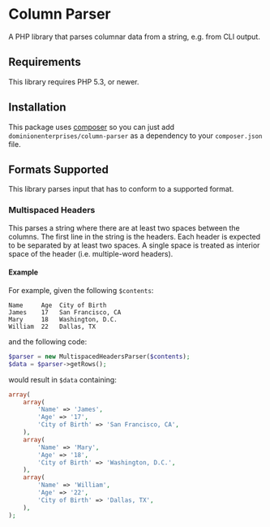 # Column Parser
A PHP library that parses columnar data from a string, e.g. from CLI output.

## Requirements
This library requires PHP 5.3, or newer.

## Installation
This package uses [composer](https://getcomposer.org) so you can just add
`dominionenterprises/column-parser` as a dependency to your `composer.json`
file.

## Formats Supported
This library parses input that has to conform to a supported format.

### Multispaced Headers
This parses a string where there are at least two spaces between the columns.
The first line in the string is the headers.  Each header is expected to be
separated by at least two spaces.  A single space is treated as interior space
of the header (i.e. multiple-word headers).

#### Example
For example, given the following `$contents`:
```
Name     Age  City of Birth
James    17   San Francisco, CA
Mary     18   Washington, D.C.
William  22   Dallas, TX
```
and the following code:
```php
$parser = new MultispacedHeadersParser($contents);
$data = $parser->getRows();
```

would result in `$data` containing:
```php
array(
    array(
        'Name' => 'James',
        'Age' => '17',
        'City of Birth' => 'San Francisco, CA',
    ),
    array(
        'Name' => 'Mary',
        'Age' => '18',
        'City of Birth' => 'Washington, D.C.',
    ),
    array(
        'Name' => 'William',
        'Age' => '22',
        'City of Birth' => 'Dallas, TX',
    ),
);
```

